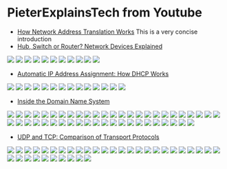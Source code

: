 # PieterExplainsTech from Youtube

+ [How Network Address Translation Works](https://www.youtube.com/watch?v=QBqPzHEDzvo) This is a very concise introduction
+ [Hub, Switch or Router? Network Devices Explained](https://www.youtube.com/watch?v=Ofjsh_E4HFY)

![](./image/hubswitchorrouter/image_001.png)
![](./image/hubswitchorrouter/image_002.png)
![](./image/hubswitchorrouter/image_003.png)
![](./image/hubswitchorrouter/image_004.png)
![](./image/hubswitchorrouter/image_005.png)
![](./image/hubswitchorrouter/image_006.png)
![](./image/hubswitchorrouter/image_007.png)
![](./image/hubswitchorrouter/image_008.png)
![](./image/hubswitchorrouter/image_009.png)
![](./image/hubswitchorrouter/image_010.png)
![](./image/hubswitchorrouter/image_011.png)

+ [Automatic IP Address Assignment: How DHCP Works](https://www.youtube.com/watch?v=RUZohsAxPxQ)

![](./image/dhcp/image_001.png)
![](./image/dhcp/image_002.png)
![](./image/dhcp/image_003.png)
![](./image/dhcp/image_004.png)
![](./image/dhcp/image_005.png)
![](./image/dhcp/image_006.png)
![](./image/dhcp/image_007.png)
![](./image/dhcp/image_008.png)
![](./image/dhcp/image_009.png)
![](./image/dhcp/image_010.png)
![](./image/dhcp/image_011.png)
![](./image/dhcp/image_012.png)
![](./image/dhcp/image_013.png)
![](./image/dhcp/image_014.png)

+ [Inside the Domain Name System
](https://www.youtube.com/watch?v=GlZC4Jwf3xQ)

![](./image/dns/image_001.png)
![](./image/dns/image_002.png)
![](./image/dns/image_003.png)
![](./image/dns/image_004.png)
![](./image/dns/image_005.png)
![](./image/dns/image_006.png)
![](./image/dns/image_007.png)
![](./image/dns/image_008.png)
![](./image/dns/image_009.png)
![](./image/dns/image_010.png)
![](./image/dns/image_011.png)
![](./image/dns/image_012.png)
![](./image/dns/image_013.png)
![](./image/dns/image_014.png)
![](./image/dns/image_015.png)
![](./image/dns/image_016.png)
![](./image/dns/image_017.png)
![](./image/dns/image_018.png)
![](./image/dns/image_019.png)
![](./image/dns/image_020.png)
![](./image/dns/image_021.png)
![](./image/dns/image_022.png)
![](./image/dns/image_023.png)
![](./image/dns/image_024.png)
![](./image/dns/image_025.png)
![](./image/dns/image_026.png)
![](./image/dns/image_027.png)
![](./image/dns/image_028.png)
![](./image/dns/image_029.png)
![](./image/dns/image_030.png)
![](./image/dns/image_031.png)
![](./image/dns/image_032.png)
![](./image/dns/image_033.png)
![](./image/dns/image_034.png)
![](./image/dns/image_035.png)
![](./image/dns/image_036.png)
![](./image/dns/image_037.png)
![](./image/dns/image_038.png)
![](./image/dns/image_039.png)
![](./image/dns/image_040.png)
![](./image/dns/image_041.png)
![](./image/dns/image_042.png)
![](./image/dns/image_043.png)
![](./image/dns/image_044.png)
![](./image/dns/image_045.png)
![](./image/dns/image_046.png)
![](./image/dns/image_047.png)

+ [UDP and TCP: Comparison of Transport Protocols](https://www.youtube.com/watch?v=Vdc8TCESIg8)

![](./image/tcpandudp/image_001.png)
![](./image/tcpandudp/image_002.png)
![](./image/tcpandudp/image_003.png)
![](./image/tcpandudp/image_004.png)
![](./image/tcpandudp/image_005.png)
![](./image/tcpandudp/image_006.png)
![](./image/tcpandudp/image_007.png)
![](./image/tcpandudp/image_008.png)
![](./image/tcpandudp/image_009.png)
![](./image/tcpandudp/image_010.png)
![](./image/tcpandudp/image_011.png)
![](./image/tcpandudp/image_012.png)
![](./image/tcpandudp/image_013.png)
![](./image/tcpandudp/image_014.png)
![](./image/tcpandudp/image_015.png)
![](./image/tcpandudp/image_016.png)
![](./image/tcpandudp/image_017.png)
![](./image/tcpandudp/image_018.png)
![](./image/tcpandudp/image_019.png)
![](./image/tcpandudp/image_020.png)
![](./image/tcpandudp/image_021.png)
![](./image/tcpandudp/image_022.png)
![](./image/tcpandudp/image_023.png)
![](./image/tcpandudp/image_024.png)
![](./image/tcpandudp/image_025.png)
![](./image/tcpandudp/image_026.png)
![](./image/tcpandudp/image_027.png)
![](./image/tcpandudp/image_028.png)
![](./image/tcpandudp/image_029.png)
![](./image/tcpandudp/image_030.png)
![](./image/tcpandudp/image_031.png)
![](./image/tcpandudp/image_032.png)
![](./image/tcpandudp/image_033.png)
![](./image/tcpandudp/image_034.png)
![](./image/tcpandudp/image_035.png)





